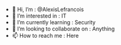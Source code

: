 - 👋 Hi, I’m : @AlexisLefrancois
- 👀 I’m interested in : IT
- 🌱 I’m currently learning : Security
- 💞️ I’m looking to collaborate on : Anything
- 📫 How to reach me : Here
